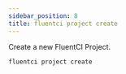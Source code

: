 ```yaml
---
sidebar_position: 8
title: fluentci project create
---
```


Create a new FluentCI Project.

```bash
fluentci project create
```
